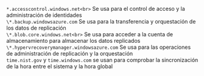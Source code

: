 ``*.accesscontrol.windows.net<br>`` Se usa para el control de acceso y la administración de identidades<br>``\*.backup.windowsazure.com`` Se usa para la transferencia y orquestación de los datos de replicación <br> ``\*.blob.core.windows.net<br>`` Se usa para acceder a la cuenta de almacenamiento para almacenar los datos replicados<br> ``\*.hypervrecoverymanager.windowsazure.com`` Se usa para las operaciones de administración de replicación y la orquestación<br>
``time.nist.gov`` y ``time.windows.com`` se usan para comprobar la sincronización de la hora entre el sistema y la hora global

<!--HONumber=Jan17_HO3-->


